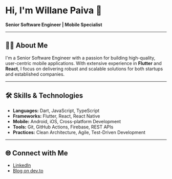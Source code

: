 # Hi, I'm Willane Paiva 👋

**Senior Software Engineer | Mobile Specialist**

---

## 👨‍💻 About Me

I'm a Senior Software Engineer with a passion for building high-quality, user-centric mobile applications. With extensive experience in **Flutter** and **React**, I focus on delivering robust and scalable solutions for both startups and established companies.

---

## 🛠️ Skills & Technologies

- **Languages:** Dart, JavaScript, TypeScript
- **Frameworks:** Flutter, React, React Native
- **Mobile:** Android, iOS, Cross-platform Development
- **Tools:** Git, GitHub Actions, Firebase, REST APIs
- **Practices:** Clean Architecture, Agile, Test-Driven Development

---

## 🌐 Connect with Me

- [LinkedIn](https://www.linkedin.com/in/willane-paiva/)
- [Blog on dev.to](https://dev.to/wps13)

